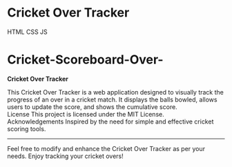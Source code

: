# Cricket Over Tracker
HTML CSS JS
# Cricket-Scoreboard-Over-
<strong>Cricket Over Tracker</strong>

This Cricket Over Tracker is a web application designed to visually track the progress of an over in a cricket match. It displays the balls bowled, allows users to update the score, and shows the cumulative score.
<br>
License
This project is licensed under the MIT License.
<br>
Acknowledgements
Inspired by the need for simple and effective cricket scoring tools.<hr>
Feel free to modify and enhance the Cricket Over Tracker as per your needs. Enjoy tracking your cricket overs!
